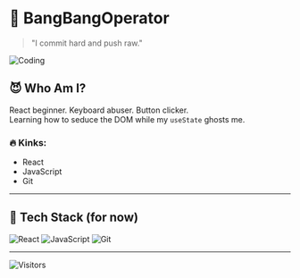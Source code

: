 # 🔫 BangBangOperator

> "I commit hard and push raw."

![Coding](https://media.giphy.com/media/3o7abB06u9bNzA8lu8/giphy.gif)

## 😈 Who Am I?

React beginner. Keyboard abuser. Button clicker.  
Learning how to seduce the DOM while my `useState` ghosts me.

### 🔥 Kinks:
- React
- JavaScript
- Git

---

## 🧪 Tech Stack (for now)

![React](https://img.shields.io/badge/-React-61DAFB?logo=react&logoColor=white&style=for-the-badge)
![JavaScript](https://img.shields.io/badge/-JavaScript-F7DF1E?logo=javascript&logoColor=black&style=for-the-badge)
![Git](https://img.shields.io/badge/-Git-F05032?logo=git&logoColor=white&style=for-the-badge)

---

![Visitors](https://visitor-badge.laobi.icu/badge?page_id=BangBangOperator.BangBangOperator&style=flat-square)

